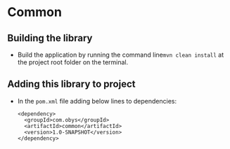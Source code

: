 # Common

## Building the library

- Build the application by running the command line`mvn clean install` at the project root folder on the terminal.

## Adding this library to project

- In the `pom.xml` file adding below lines to dependencies:
    ```
  <dependency>
      <groupId>com.obys</groupId>
      <artifactId>common</artifactId>
      <version>1.0-SNAPSHOT</version>
    </dependency>
